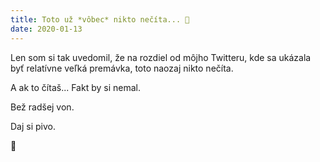 ```yaml
---
title: Toto už *vôbec* nikto nečíta... 🤔
date: 2020-01-13
---
```

Len som si tak uvedomil, že na rozdiel od môjho Twitteru, kde sa ukázala byť relatívne veľká premávka, toto naozaj nikto nečíta.  

A ak to čítaš... Fakt by si nemal.  

Bež radšej von.  

Daj si pivo.

🍺